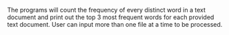  The programs will count the frequency of every distinct word in a text document and print out the top 3 most frequent words for each provided text document. User can input more than one file at a time to be processed. 
 
